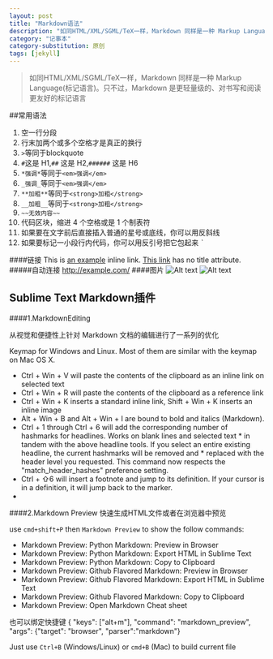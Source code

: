 ```yaml
---
layout: post
title: "Markdown语法"
description: "如同HTML/XML/SGML/TeX一样，Markdown 同样是一种 Markup Language(标记语言)。只不过，Markdown 是更轻量级的、对书写和阅读更友好的标记语言"
category: "记事本"
category-substitution: 原创
tags: [jekyll]
---
```


>如同HTML/XML/SGML/TeX一样，Markdown 同样是一种 Markup Language(标记语言)。只不过，Markdown 是更轻量级的、对书写和阅读更友好的标记语言

##常用语法

1. 空一行分段
2. 行末加两个或多个空格才是真正的换行
3. `>`等同于blockquote
4. `#`这是 H1,`##` 这是 H2,`######` 这是 H6
5. `*强调*`等同于`<em>强调</em>`
6. `_强调_`等同于`<em>强调</em>`
7. `**加粗**`等同于`<strong>加粗</strong>`
7. `__加粗__`等同于`<strong>加粗</strong>`
8. `~~无效内容~~`
9. 代码区块，缩进 4 个空格或是 1 个制表符
10. 如果要在文字前后直接插入普通的星号或底线，你可以用反斜线
11. 如果要标记一小段行内代码，你可以用反引号把它包起来 _\`_

####链接
	This is [an example](http://example.com/ "Title") inline link.
	[This link](http://example.net/) has no title attribute.
#####自动连接
	<http://example.com/>
####图片
	![Alt text](/path/to/img.jpg)
	![Alt text](/path/to/img.jpg "Optional title")


## Sublime Text Markdown插件
####1.MarkdownEditing

从视觉和便捷性上针对 Markdown 文档的编辑进行了一系列的优化

Keymap for Windows and Linux. Most of them are similar with the keymap on Mac OS X.

* Ctrl + Win + V will paste the contents of the clipboard as an inline link on selected text
* Ctrl + Win + R will paste the contents of the clipboard as a reference link
* Ctrl + Win + K inserts a standard inline link, Shift + Win + K inserts an inline image
* Alt + Win + B and Alt + Win + I are bound to bold and italics (Markdown).
* Ctrl + 1 through Ctrl + 6 will add the corresponding number of hashmarks for headlines. Works on blank lines and selected text * in tandem with the above headline tools. If you select an entire existing headline, the current hashmarks will be removed and * replaced with the header level you requested. This command now respects the "match_header_hashes" preference setting.
* Ctrl + ⇧6 will insert a footnote and jump to its definition. If your cursor is in a definition, it will jump back to the marker.
* 
####2.Markdown Preview
快速生成HTML文件或者在浏览器中预览

use `cmd+shift+P` then `Markdown Preview` to show the follow commands:

* Markdown Preview: Python Markdown: Preview in Browser
* Markdown Preview: Python Markdown: Export HTML in Sublime Text
* Markdown Preview: Python Markdown: Copy to Clipboard
* Markdown Preview: Github Flavored Markdown: Preview in Browser
* Markdown Preview: Github Flavored Markdown: Export HTML in Sublime Text
* Markdown Preview: Github Flavored Markdown: Copy to Clipboard
* Markdown Preview: Open Markdown Cheat sheet

也可以绑定快捷键
	{ "keys": ["alt+m"], "command": "markdown_preview", "args": {"target": "browser", "parser":"markdown"}

Just use `Ctrl+B` (Windows/Linux) or `cmd+B` (Mac) to build current file